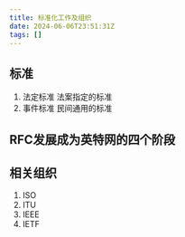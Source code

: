 ```yaml
---
title: 标准化工作及组织
date: 2024-06-06T23:51:31Z
tags: []
---
```


## 标准

1. 法定标准
   法案指定的标准
2. 事件标准
   民间通用的标准

## RFC发展成为英特网的四个阶段

## 相关组织

1. ISO
2. ITU
3. IEEE
4. IETF
